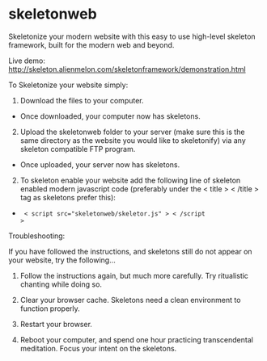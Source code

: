 # skeletonweb

Skeletonize your modern website with this easy to use high-level skeleton framework,
built for the modern web and beyond.

Live demo: http://skeleton.alienmelon.com/skeletonframework/demonstration.html

To Skeletonize your website simply:

1) Download the files to your computer.
  - Once downloaded, your computer now has skeletons.

2) Upload the skeletonweb folder to your server
(make sure this is the same directory as the website you would like to skeletonify)
via any skeleton compatible FTP program.
  - Once uploaded, your server now has skeletons.

2) To skeleton enable your website add the following line of skeleton enabled modern javascript code
(preferably under the < title > < /title > tag as skeletons prefer this):
  - <code> < script src="skeletonweb/skeletor.js" > < /script > </code>
  
  
Troubleshooting:

If you have followed the instructions, and skeletons still do not appear on your website, try the following...

1) Follow the instructions again, but much more carefully. Try ritualistic chanting while doing so.

2) Clear your browser cache. Skeletons need a clean environment to function properly.

3) Restart your browser.

4) Reboot your computer, and spend one hour practicing transcendental meditation. Focus your intent on the skeletons.

